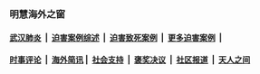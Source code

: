 
### 明慧海外之窗

####  [武汉肺炎](indexes/365.md?t=01310000) &nbsp;|&nbsp;  [迫害案例综述](indexes/328.md?t=01310000) &nbsp;|&nbsp; [迫害致死案例](indexes/277.md?t=01310000)  &nbsp;|&nbsp; [更多迫害案例](indexes/81.md?t=01310000)  &nbsp;|&nbsp; 
####  [时事评论](indexes/251.md?t=01310000) &nbsp;|&nbsp; [海外简讯](indexes/245.md?t=01310000)&nbsp;|&nbsp;  [社会支持](indexes/140.md?t=01310000) &nbsp;|&nbsp; [褒奖决议](indexes/282.md?t=01310000) &nbsp;|&nbsp; [社区报道](indexes/91.md?t=01310000)  &nbsp;|&nbsp; [天人之间](indexes/78.md?t=01310000) 

